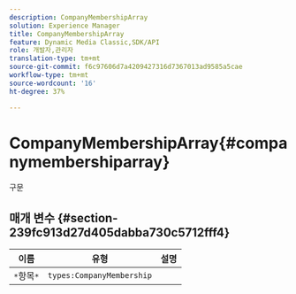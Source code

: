 ```yaml
---
description: CompanyMembershipArray
solution: Experience Manager
title: CompanyMembershipArray
feature: Dynamic Media Classic,SDK/API
role: 개발자,관리자
translation-type: tm+mt
source-git-commit: f6c97606d7a4209427316d7367013ad9585a5cae
workflow-type: tm+mt
source-wordcount: '16'
ht-degree: 37%

---
```



# CompanyMembershipArray{#companymembershiparray}

구문

## 매개 변수 {#section-239fc913d27d405dabba730c5712fff4}

| 이름 | 유형 | 설명 |
|---|---|---|
| `*`항목`*` | `types:CompanyMembership` |  |

